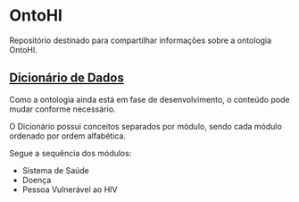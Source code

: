 # OntoHI
Repositório destinado para compartilhar informações sobre a ontologia OntoHI.
## [Dicionário de Dados](https://github.com/daniellic9/OntoHI/blob/master/Dicion%C3%A1rio%20de%20Dados.md)
Como a ontologia ainda está em fase de desenvolvimento, o conteúdo pode mudar conforme necessário.

O Dicionário possui conceitos separados por módulo, sendo cada módulo ordenado por ordem alfabética.


Segue a sequência dos módulos:
- Sistema de Saúde
- Doença
- Pessoa Vulnerável ao HIV


